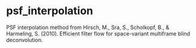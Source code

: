 # psf_interpolation
PSF interpolation method from Hirsch, M., Sra, S., Scholkopf, B., &amp; Harmeling, S. (2010). Efficient filter flow for space-variant multiframe blind deconvolution. 
